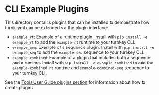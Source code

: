 # CLI Example Plugins

This directory contains plugins that can be installed to demonstrate how turnkeyml can be extended via the plugin interface:
- `example_rt`: Example of a runtime plugin. Install with `pip install -e example_rt` to add the `example-rt` runtime to your turnkey CLI.
- `example_seq`: Example of a sequence plugin. Install with `pip install -e example_seq` to add the `example-seq` sequence to your turnkey CLI.
- `example_combined`: Example of a plugin that includes both a sequence and a runtime. Install with `pip install -e example_combined` to add the `example-combined-rt` runtime and `example-combined-seq` sequence to your turnkey CLI.

See the [Tools User Guide plugins section](https://github.com/onnx/turnkeyml/blob/main/docs/tools_user_guide.md#plugins) for information about how to create plugins.